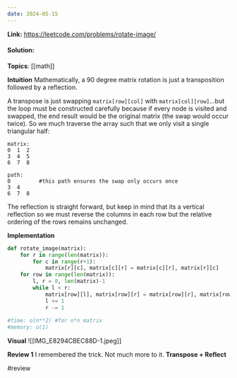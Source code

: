 ```yaml
---
date: 2024-05-15
---
```

**Link:** https://leetcode.com/problems/rotate-image/
#### Solution:

**Topics**: [[math]]

**Intuition**
Mathematically, a 90 degree matrix rotation is just a transposition followed by a reflection. 

A transpose is just swapping `matrix[row][col]` with `matrix[col][row]`...but the loop must be constructed carefully because if every node is visited and swapped, the end result would be the original matrix (the swap would occur twice). So we much traverse the array such that we only visit a single triangular half:

```
matrix:
0  1  2
3  4  5
6  7  8

path: 
0         #this path ensures the swap only occurs once
3  4  
6  7  8
```

The reflection is straight forward, but keep in mind that its a vertical reflection so we must reverse the columns in each row but the relative ordering of the rows remains unchanged.

**Implementation**
```python
def rotate_image(matrix):
	for r in range(len(matrix)):
		for c in range(r+1):
			matrix[r][c], matrix[c][r] = matrix[c][r], matrix[r][c]
	for row in range(len(matrix)):
		l, r = 0, len(matrix)-1
		while l < r:
			matrix[row][l], matrix[row][r] = matrix[row][r], matrix[row][l]
			l += 1
			r -= 1
			
#time: o(n**2) #for n*n matrix
#memory: o(1)
```

**Visual** 
![[IMG_E8294CBEC88D-1.jpeg]]

**Review 1**
I remembered the trick. Not much more to it. **Transpose + Reflect**

#review 


